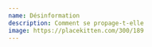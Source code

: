 ```yaml
---
name: Désinformation
description: Comment se propage-t-elle
image: https://placekitten.com/300/189
---
```

